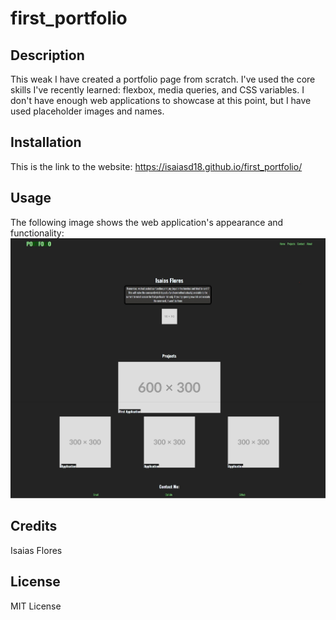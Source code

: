 # first_portfolio

## Description

This weak I have created a portfolio page from scratch. I've used the core skills I've recently learned: flexbox, media queries, and CSS variables. I don't have enough web applications to showcase at this point, but I have used placeholder images and names.

## Installation
This is the link to the website:
https://isaiasd18.github.io/first_portfolio/



## Usage

The following image shows the web application's appearance and functionality:
![Isaias's Portfolio](./Assets/Web%20capture_31-5-2023_14299_isaiasd18.github.io.jpeg)


## Credits

Isaias Flores

## License

MIT License